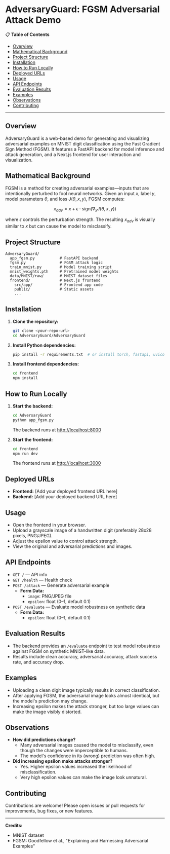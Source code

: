# AdversaryGuard: FGSM Adversarial Attack Demo

📋 **Table of Contents**
- [Overview](#overview)
- [Mathematical Background](#mathematical-background)
- [Project Structure](#project-structure)
- [Installation](#installation)
- [How to Run Locally](#how-to-run-locally)
- [Deployed URLs](#deployed-urls)
- [Usage](#usage)
- [API Endpoints](#api-endpoints)
- [Evaluation Results](#evaluation-results)
- [Examples](#examples)
- [Observations](#observations)
- [Contributing](#contributing)

---

## Overview
AdversaryGuard is a web-based demo for generating and visualizing adversarial examples on MNIST digit classification using the Fast Gradient Sign Method (FGSM). It features a FastAPI backend for model inference and attack generation, and a Next.js frontend for user interaction and visualization.

## Mathematical Background
FGSM is a method for creating adversarial examples—inputs that are intentionally perturbed to fool neural networks. Given an input $x$, label $y$, model parameters $\theta$, and loss $J(\theta, x, y)$, FGSM computes:

$$
x_{adv} = x + \epsilon \cdot \text{sign}(\nabla_x J(\theta, x, y))
$$

where $\epsilon$ controls the perturbation strength. The resulting $x_{adv}$ is visually similar to $x$ but can cause the model to misclassify.

## Project Structure
```
AdversaryGuard/
  app_fgsm.py           # FastAPI backend
  fgsm.py               # FGSM attack logic
  train_mnist.py        # Model training script
  mnist_weights.pth     # Pretrained model weights
  data/MNIST/raw/       # MNIST dataset files
  frontend/             # Next.js frontend
    src/app/            # Frontend app code
    public/             # Static assets
    ...
```

## Installation
1. **Clone the repository:**
   ```sh
   git clone <your-repo-url>
   cd AdversaryGuard/AdversaryGuard
   ```
2. **Install Python dependencies:**
   ```sh
   pip install -r requirements.txt  # or install torch, fastapi, uvicorn, pillow, torchvision
   ```
3. **Install frontend dependencies:**
   ```sh
   cd frontend
   npm install
   ```

## How to Run Locally
1. **Start the backend:**
   ```sh
   cd AdversaryGuard
   python app_fgsm.py
   ```
   The backend runs at [http://localhost:8000](http://localhost:8000)

2. **Start the frontend:**
   ```sh
   cd frontend
   npm run dev
   ```
   The frontend runs at [http://localhost:3000](http://localhost:3000)

## Deployed URLs
- **Frontend:** [Add your deployed frontend URL here]
- **Backend:** [Add your deployed backend URL here]

## Usage
- Open the frontend in your browser.
- Upload a grayscale image of a handwritten digit (preferably 28x28 pixels, PNG/JPEG).
- Adjust the epsilon value to control attack strength.
- View the original and adversarial predictions and images.

## API Endpoints
- `GET /` — API info
- `GET /health` — Health check
- `POST /attack` — Generate adversarial example
  - **Form Data:**
    - `image`: PNG/JPEG file
    - `epsilon`: float (0–1, default 0.1)
- `POST /evaluate` — Evaluate model robustness on synthetic data
  - **Form Data:**
    - `epsilon`: float (0–1, default 0.1)

## Evaluation Results
- The backend provides an `/evaluate` endpoint to test model robustness against FGSM on synthetic MNIST-like data.
- Results include clean accuracy, adversarial accuracy, attack success rate, and accuracy drop.

## Examples
- Uploading a clean digit image typically results in correct classification.
- After applying FGSM, the adversarial image looks almost identical, but the model's prediction may change.
- Increasing epsilon makes the attack stronger, but too large values can make the image visibly distorted.

## Observations
- **How did predictions change?**
  - Many adversarial images caused the model to misclassify, even though the changes were imperceptible to humans.
  - The model's confidence in its (wrong) prediction was often high.
- **Did increasing epsilon make attacks stronger?**
  - Yes. Higher epsilon values increased the likelihood of misclassification.
  - Very high epsilon values can make the image look unnatural.

## Contributing
Contributions are welcome! Please open issues or pull requests for improvements, bug fixes, or new features.

---

**Credits:**
- MNIST dataset
- FGSM: Goodfellow et al., "Explaining and Harnessing Adversarial Examples"
